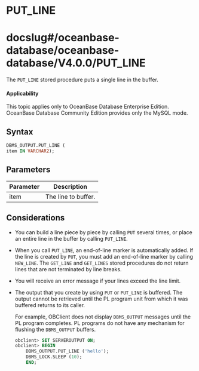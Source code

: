PUT_LINE
=============================
# docslug#/oceanbase-database/oceanbase-database/V4.0.0/PUT_LINE
The `PUT_LINE` stored procedure puts a single line in the buffer.

  <main id="notice" >
    <h4>Applicability</h4>
    <p>This topic applies only to OceanBase Database Enterprise Edition. OceanBase Database Community Edition provides only the MySQL mode. </p>
  </main>

Syntax
-----------

```sql
DBMS_OUTPUT.PUT_LINE (
item IN VARCHAR2);
```



Parameters
-------------



| **Parameter** | **Description** |
|--------|--------|
| item | The line to buffer.  |



Considerations
-------------

* You can build a line piece by piece by calling `PUT` several times, or place an entire line in the buffer by calling `PUT_LINE`.



* When you call `PUT_LINE`, an end-of-line marker is automatically added. If the line is created by `PUT`, you must add an end-of-line marker by calling `NEW_LINE`. The `GET_LINE` and `GET_LINES` stored procedures do not return lines that are not terminated by line breaks.



* You will receive an error message if your lines exceed the line limit.



* The output that you create by using `PUT` or `PUT_LINE` is buffered. The output cannot be retrieved until the PL program unit from which it was buffered returns to its caller.

   For example, OBClient does not display `DBMS_OUTPUT` messages until the PL program completes. PL programs do not have any mechanism for flushing the `DBMS_OUTPUT` buffers.

   ```sql
   obclient> SET SERVEROUTPUT ON;
   obclient> BEGIN
       DBMS_OUTPUT.PUT_LINE ('hello');
       DBMS_LOCK.SLEEP (10);
       END;
   ```






